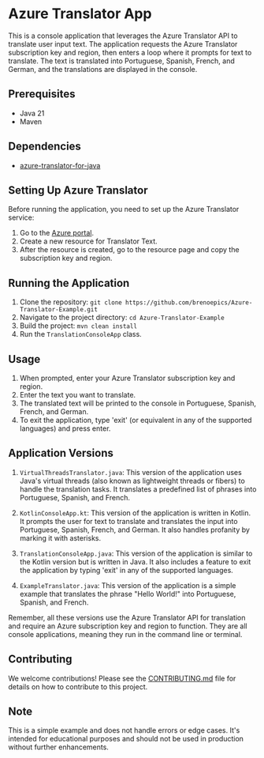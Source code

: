 # Azure Translator App

This is a console application that leverages the Azure Translator API to translate user input text. The application
requests the Azure Translator subscription key and region, then enters a loop where it prompts for text to translate.
The text is translated into Portuguese, Spanish, French, and German, and the translations are displayed in the console.

## Prerequisites

- Java 21
- Maven

## Dependencies

- [azure-translator-for-java](https://github.com/brenoepics/at4j)

## Setting Up Azure Translator

Before running the application, you need to set up the Azure Translator service:

1. Go to the [Azure portal](https://portal.azure.com/).
2. Create a new resource for Translator Text.
3. After the resource is created, go to the resource page and copy the subscription key and region.

## Running the Application

1. Clone the repository: `git clone https://github.com/brenoepics/Azure-Translator-Example.git`
2. Navigate to the project directory: `cd Azure-Translator-Example`
3. Build the project: `mvn clean install`
4. Run the `TranslationConsoleApp` class.

## Usage

1. When prompted, enter your Azure Translator subscription key and region.
2. Enter the text you want to translate.
3. The translated text will be printed to the console in Portuguese, Spanish, French, and German.
4. To exit the application, type 'exit' (or equivalent in any of the supported languages) and press enter.

## Application Versions

1. `VirtualThreadsTranslator.java`: This version of the application uses Java's virtual threads (also known as
   lightweight threads or fibers) to handle the translation tasks. It translates a predefined list of phrases into
   Portuguese, Spanish, and French.

2. `KotlinConsoleApp.kt`: This version of the application is written in Kotlin. It prompts the user for text to
   translate and translates the input into Portuguese, Spanish, French, and German. It also handles profanity by marking
   it with asterisks.

3. `TranslationConsoleApp.java`: This version of the application is similar to the Kotlin version but is written in
   Java. It also includes a feature to exit the application by typing 'exit' in any of the supported languages.

4. `ExampleTranslator.java`: This version of the application is a simple example that translates the phrase "Hello
   World!" into Portuguese, Spanish, and French.

Remember, all these versions use the Azure Translator API for translation and require an Azure subscription key and
region to function. They are all console applications, meaning they run in the command line or terminal.

## Contributing

We welcome contributions! Please see the [CONTRIBUTING.md](CONTRIBUTING.md) file for details on how to contribute to
this project.

## Note

This is a simple example and does not handle errors or edge cases. It's intended for educational purposes and should not
be used in production without further enhancements.
